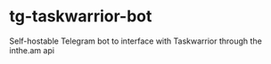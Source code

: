 # tg-taskwarrior-bot
Self-hostable Telegram bot to interface with Taskwarrior through the inthe.am api
